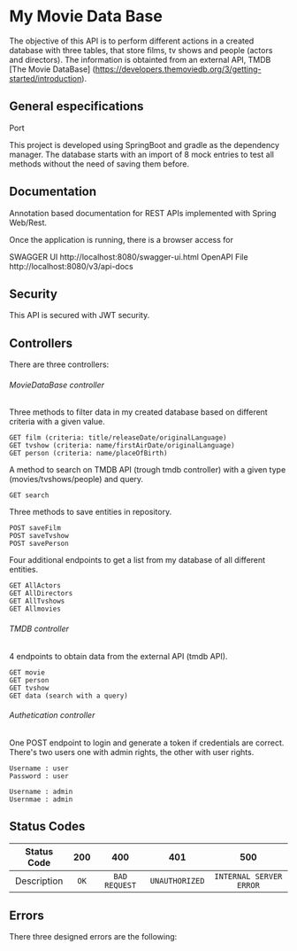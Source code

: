 # My Movie Data Base

The objective of this API is to perform different actions in a created database with three tables, that store films, tv shows and people (actors and directors). The information is obtainted from an external API, TMDB [The Movie DataBase] (https://developers.themoviedb.org/3/getting-started/introduction).

## General especifications

Port 

This project is developed using SpringBoot and gradle as the dependency manager.
The database starts with an import of 8 mock entries to test all methods without the need of saving them before. 

## Documentation

Annotation based documentation for REST APIs implemented with Spring Web/Rest.

Once the application is running, there is a browser access for

SWAGGER UI http://localhost:8080/swagger-ui.html
OpenAPI File http://localhost:8080/v3/api-docs

## Security

This API is secured with JWT security. 

## Controllers

There are three controllers:

###### MovieDataBase controller

Three methods to filter data in my created database based on different criteria with a given value. 
```
GET film (criteria: title/releaseDate/originalLanguage)
GET tvshow (criteria: name/firstAirDate/originalLanguage)
GET person (criteria: name/placeOfBirth)
```
A method to search on TMDB API (trough tmdb controller) with a given type (movies/tvshows/people) and query.
```
GET search 
```
Three methods to save entities in repository.
```
POST saveFilm
POST saveTvshow
POST savePerson
```
Four additional endpoints to get a list from my database of all different entities.
```
GET AllActors
GET AllDirectors
GET AllTvshows
GET Allmovies
```
###### TMDB controller 

4 endpoints to obtain data from the external API (tmdb API).
```
GET movie
GET person
GET tvshow
GET data (search with a query)
```

###### Authetication controller

One POST endpoint to login and generate a token if credentials are correct. 
There's two users one with admin rights, the other with user rights.
```
Username : user 
Password : user

Username : admin
Usernmae : admin
```

## Status Codes

| Status Code | 200 | 400 | 401 | 500 |
| :---: | :---: | :---: | :---: | :---: | 
| Description | `OK` | `BAD REQUEST` | `UNAUTHORIZED` | `INTERNAL SERVER ERROR` | 

## Errors

There three designed errors are the following: 
```

```

